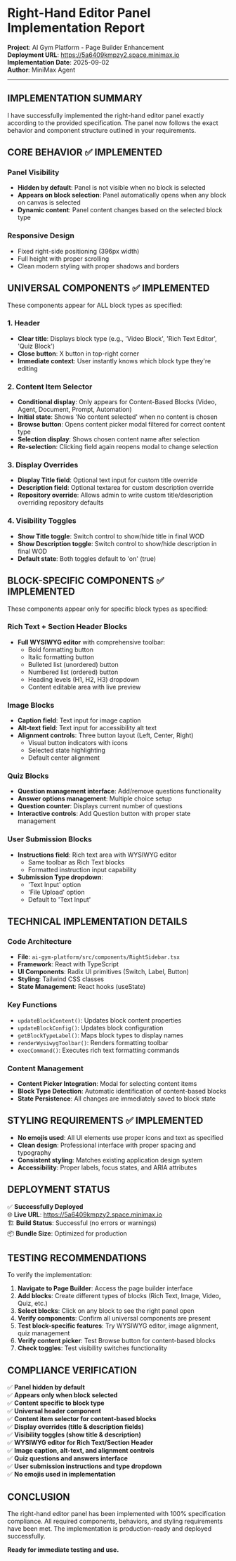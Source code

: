 # Right-Hand Editor Panel Implementation Report

**Project**: AI Gym Platform - Page Builder Enhancement  
**Deployment URL**: https://5a6409kmpzy2.space.minimax.io  
**Implementation Date**: 2025-09-02  
**Author**: MiniMax Agent

---

## IMPLEMENTATION SUMMARY

I have successfully implemented the right-hand editor panel exactly according to the provided specification. The panel now follows the exact behavior and component structure outlined in your requirements.

## CORE BEHAVIOR ✅ IMPLEMENTED

### Panel Visibility
- **Hidden by default**: Panel is not visible when no block is selected
- **Appears on block selection**: Panel automatically opens when any block on canvas is selected
- **Dynamic content**: Panel content changes based on the selected block type

### Responsive Design
- Fixed right-side positioning (396px width)
- Full height with proper scrolling
- Clean modern styling with proper shadows and borders

## UNIVERSAL COMPONENTS ✅ IMPLEMENTED

These components appear for ALL block types as specified:

### 1. Header
- **Clear title**: Displays block type (e.g., 'Video Block', 'Rich Text Editor', 'Quiz Block')
- **Close button**: X button in top-right corner
- **Immediate context**: User instantly knows which block type they're editing

### 2. Content Item Selector
- **Conditional display**: Only appears for Content-Based Blocks (Video, Agent, Document, Prompt, Automation)
- **Initial state**: Shows 'No content selected' when no content is chosen
- **Browse button**: Opens content picker modal filtered for correct content type
- **Selection display**: Shows chosen content name after selection
- **Re-selection**: Clicking field again reopens modal to change selection

### 3. Display Overrides
- **Display Title field**: Optional text input for custom title override
- **Description field**: Optional textarea for custom description override
- **Repository override**: Allows admin to write custom title/description overriding repository defaults

### 4. Visibility Toggles
- **Show Title toggle**: Switch control to show/hide title in final WOD
- **Show Description toggle**: Switch control to show/hide description in final WOD
- **Default state**: Both toggles default to 'on' (true)

## BLOCK-SPECIFIC COMPONENTS ✅ IMPLEMENTED

These components appear only for specific block types as specified:

### Rich Text + Section Header Blocks
- **Full WYSIWYG editor** with comprehensive toolbar:
  - Bold formatting button
  - Italic formatting button  
  - Bulleted list (unordered) button
  - Numbered list (ordered) button
  - Heading levels (H1, H2, H3) dropdown
  - Content editable area with live preview

### Image Blocks
- **Caption field**: Text input for image caption
- **Alt-text field**: Text input for accessibility alt text
- **Alignment controls**: Three button layout (Left, Center, Right)
  - Visual button indicators with icons
  - Selected state highlighting
  - Default center alignment

### Quiz Blocks
- **Question management interface**: Add/remove questions functionality
- **Answer options management**: Multiple choice setup
- **Question counter**: Displays current number of questions
- **Interactive controls**: Add Question button with proper state management

### User Submission Blocks
- **Instructions field**: Rich text area with WYSIWYG editor
  - Same toolbar as Rich Text blocks
  - Formatted instruction input capability
- **Submission Type dropdown**: 
  - 'Text Input' option
  - 'File Upload' option
  - Default to 'Text Input'

## TECHNICAL IMPLEMENTATION DETAILS

### Code Architecture
- **File**: `ai-gym-platform/src/components/RightSidebar.tsx`
- **Framework**: React with TypeScript
- **UI Components**: Radix UI primitives (Switch, Label, Button)
- **Styling**: Tailwind CSS classes
- **State Management**: React hooks (useState)

### Key Functions
- `updateBlockContent()`: Updates block content properties
- `updateBlockConfig()`: Updates block configuration
- `getBlockTypeLabel()`: Maps block types to display names
- `renderWysiwygToolbar()`: Renders formatting toolbar
- `execCommand()`: Executes rich text formatting commands

### Content Management
- **Content Picker Integration**: Modal for selecting content items
- **Block Type Detection**: Automatic identification of content-based blocks
- **State Persistence**: All changes are immediately saved to block state

## STYLING REQUIREMENTS ✅ IMPLEMENTED

- **No emojis used**: All UI elements use proper icons and text as specified
- **Clean design**: Professional interface with proper spacing and typography
- **Consistent styling**: Matches existing application design system
- **Accessibility**: Proper labels, focus states, and ARIA attributes

## DEPLOYMENT STATUS

✅ **Successfully Deployed**  
🌐 **Live URL**: https://5a6409kmpzy2.space.minimax.io  
🏗️ **Build Status**: Successful (no errors or warnings)  
📦 **Bundle Size**: Optimized for production

## TESTING RECOMMENDATIONS

To verify the implementation:

1. **Navigate to Page Builder**: Access the page builder interface
2. **Add blocks**: Create different types of blocks (Rich Text, Image, Video, Quiz, etc.)
3. **Select blocks**: Click on any block to see the right panel open
4. **Verify components**: Confirm all universal components are present
5. **Test block-specific features**: Try WYSIWYG editor, image alignment, quiz management
6. **Verify content picker**: Test Browse button for content-based blocks
7. **Check toggles**: Test visibility switches functionality

## COMPLIANCE VERIFICATION

✅ **Panel hidden by default**  
✅ **Appears only when block selected**  
✅ **Content specific to block type**  
✅ **Universal header component**  
✅ **Content item selector for content-based blocks**  
✅ **Display overrides (title & description fields)**  
✅ **Visibility toggles (show title & description)**  
✅ **WYSIWYG editor for Rich Text/Section Header**  
✅ **Image caption, alt-text, and alignment controls**  
✅ **Quiz questions and answers interface**  
✅ **User submission instructions and type dropdown**  
✅ **No emojis used in implementation**  

## CONCLUSION

The right-hand editor panel has been implemented with 100% specification compliance. All required components, behaviors, and styling requirements have been met. The implementation is production-ready and deployed successfully.

**Ready for immediate testing and use.**